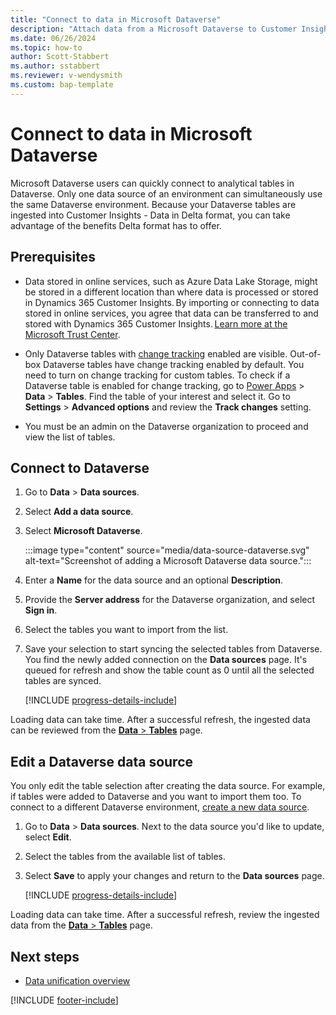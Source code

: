 ```yaml
---
title: "Connect to data in Microsoft Dataverse"
description: "Attach data from a Microsoft Dataverse to Customer Insights - Data."
ms.date: 06/26/2024
ms.topic: how-to
author: Scott-Stabbert
ms.author: sstabbert
ms.reviewer: v-wendysmith
ms.custom: bap-template
---
```


# Connect to data in Microsoft Dataverse

Microsoft Dataverse users can quickly connect to analytical tables in Dataverse. Only one data source of an environment can simultaneously use the same Dataverse environment.
Because your Dataverse tables are ingested into Customer Insights - Data in Delta format, you can take advantage of the benefits Delta format has to offer.

## Prerequisites

- Data stored in online services, such as Azure Data Lake Storage, might be stored in a different location than where data is processed or stored in Dynamics 365 Customer Insights. By importing or connecting to data stored in online services, you agree that data can be transferred to and stored with Dynamics 365 Customer Insights. [Learn more at the Microsoft Trust Center](https://www.microsoft.com/trust-center).

- Only Dataverse tables with [change tracking](/power-platform/admin/enable-change-tracking-control-data-synchronization) enabled are visible. Out-of-box Dataverse tables have change tracking enabled by default. You need to turn on change tracking for custom tables. To check if a Dataverse table is enabled for change tracking, go to [Power Apps](https://make.powerapps.com) > **Data** > **Tables**. Find the table of your interest and select it. Go to **Settings** > **Advanced options** and review the **Track changes** setting.

- You must be an admin on the Dataverse organization to proceed and view the list of tables.

## Connect to Dataverse

1. Go to **Data** > **Data sources**.

1. Select **Add a data source**.

1. Select **Microsoft Dataverse**.

    :::image type="content" source="media/data-source-dataverse.svg" alt-text="Screenshot of adding a Microsoft Dataverse data source.":::

1. Enter a **Name** for the data source and an optional **Description**.

1. Provide the **Server address** for the Dataverse organization, and select **Sign in**.

1. Select the tables you want to import from the list.

   <!--- 
    :::image type="content" source="media/select-dataverse-tables.png" alt-text="Dialog box showing a list of tables in the Dataverse environment.":::
   --->

1. Save your selection to start syncing the selected tables from Dataverse. You find the newly added connection on the **Data sources** page. It's queued for refresh and show the table count as 0 until all the selected tables are synced.

   [!INCLUDE [progress-details-include](includes/progress-details-pane.md)]

Loading data can take time. After a successful refresh, the ingested data can be reviewed from the [**Data** > **Tables**](tables.md) page.

## Edit a Dataverse data source

You only edit the table selection after creating the data source. For example, if tables were added to Dataverse and you want to import them too.
To connect to a different Dataverse environment, [create a new data source](#connect-to-dataverse).

1. Go to **Data** > **Data sources**. Next to the data source you'd like to update, select **Edit**.

1. Select the tables from the available list of tables.

1. Select **Save** to apply your changes and return to the **Data sources** page.

   [!INCLUDE [progress-details-include](includes/progress-details-pane.md)]

Loading data can take time. After a successful refresh, review the ingested data from the [**Data** > **Tables**](tables.md) page.

## Next steps

- [Data unification overview](data-unification.md)

[!INCLUDE [footer-include](includes/footer-banner.md)]
